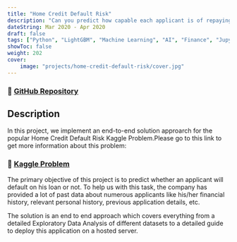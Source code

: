 ```yaml
---
title: "Home Credit Default Risk"
description: "Can you predict how capable each applicant is of repaying a loan?"
dateString: Mar 2020 - Apr 2020
draft: false
tags: ["Python", "LightGBM", "Machine Learning", "AI", "Finance", "Jupyter Notebook"]
showToc: false
weight: 202
cover:
    image: "projects/home-credit-default-risk/cover.jpg"
--- 
```

### 🔗 [GitHub Repository](https://github.com/Dhairya1007/Home-Credit-Default-Risk)

## Description
In this project, we implement an end-to-end solution approarch for the popular Home Credit Default Risk Kaggle Problem.Please go to this link to get more information about this problem:

### 🔗 [Kaggle Problem](https://www.kaggle.com/competitions/home-credit-default-risk/)

The primary objective of this project is to predict whether an applicant will default on his loan or not. To help us with this task, the company has provided a lot of past data about numerous applicants like his/her financial history, relevant personal history, previous application details, etc.

The solution is an end to end approach which covers everything from a detailed Exploratory Data Analysis of different datasets to a detailed guide to deploy this application on a hosted server.

